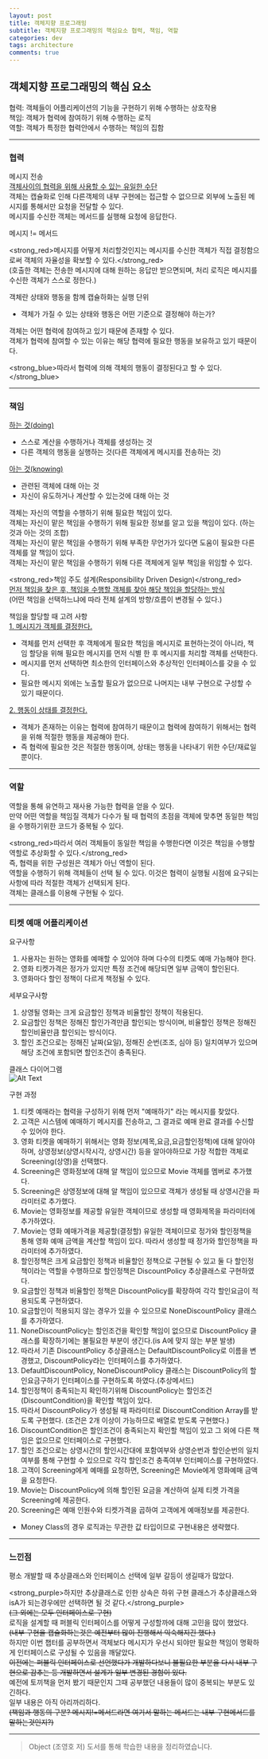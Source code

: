 ```yaml
---
layout: post
title: 객체지향 프로그래밍
subtitle: 객체지향 프로그래밍의 핵심요소 협력, 책임, 역할
categories: dev
tags: architecture
comments: true
---
```


## 객체지향 프로그래밍의 핵심 요소  
협력: 객체들이 어플리케이션의 기능을 구현하기 위해 수행하는 상호작용  
책임: 객체가 협력에 참여하기 위해 수행하는 로직  
역할: 객체가 특정한 협력안에서 수행하는 책임의 집함  
<hr>  

### 협력  
메시지 전송  
<u>객체사이의 협력을 위해 사용할 수 있는 유일한 수단</u>  
객체는 캡슐화로 인해 다른객체의 내부 구현에는 접근할 수 없으므로 외부에 노출된 메시지를 통해서만 요청을 전달할 수 있다.  
메시지를 수신한 객체는 메서드를 실행해 요청에 응답한다.  
  
메시지 != 메서드  

<strong_red>메시지를 어떻게 처리할것인지는 메시지를 수신한 객체가 직접 결정함으로써 객체의 자율성을 확보할 수 있다.</strong_red>  
(호출한 객체는 전송한 메시지에 대해 원하는 응답만 받으면되며, 처리 로직은 메시지를 수신한 객체가 스스로 정한다.)  
  
객체란 상태와 행동을 함께 캡슐하화는 실행 단위  
-  객체가 가질 수 있는 상태와 행동은 어떤 기준으로 결정해야 하는가?  

객체는 어떤 협력에 참여하고 있기 때문에 존재할 수 있다.  
객체가 협력에 참여할 수 있는 이유는 해당 협력에 필요한 행동을 보유하고 있기 때문이다.  

<strong_blue>따라서 협력에 의해 객체의 행동이 결정된다고 할 수 있다.</strong_blue>  
<hr>  

### 책임  
<u>하는 것(doing)</u>  
- 스스로 계산을 수행하거나 객체를 생성하는 것  
- 다른 객체의 행동을 실행하는 것(다른 객체에게 메시지를 전송하는 것)  

<u>아는 것(knowing)</u>
- 관련된 객체에 대해 아는 것  
- 자신이 유도하거나 계산할 수 있는것에 대해 아는 것  
  
객체는 자신의 역할을 수행하기 위해 필요한 책임이 있다.  
객체는 자신이 맡은 책임을 수행하기 위해 필요한 정보를 알고 있을 책임이 있다.  (하는 것과 아는 것의 조합)  
객체는 자신이 맡은 책임을 수행하기 위해 부족한 무언가가 있다면 도움이 필요한 다른객체를 알 책임이 있다.  
객체는 자신이 맡은 책임을 수행하기 위해 다른 객체에게 일부 책임을 위임할 수 있다.  

<strong_red>책임 주도 설계(Responsibility Driven Design)</strong_red>  
<u>먼저 책임을 찾은 후, 책임을 수행할 객체를 찾아 해당 책임을 할당하는 방식</u>  
(어떤 책임을 선택하느냐에 따라 전체 설계의 방향/흐름이 변경될 수 있다.)  
  
책임을 할당할 때 고려 사항  
<u>1. 메시지가 객체를 결정한다.</u>  
   - 객체를 먼저 선택한 후 객체에게 필요한 책임을 메시지로 표현하는것이 아니라, 책임 할당을 위해 필요한 메시지를 먼저 식별 한 후 메시지를 처리할 객체를 선택한다.  
   - 메시지를 먼저 선택하면 최소한의 인터페이스와 추상적인 인터페이스를 갖을 수 있다.  
   - 필요한 메시지 외에는 노출할 필요가 없으므로 나머지는 내부 구현으로 구성할 수 있기 때문이다.  

<u>2. 행동이 상태를 결정한다.</u>  
   - 객체가 존재하는 이유는 협력에 참여하기 때문이고 협력에 참여하기 위해서는 협력을 위해 적절한 행동을 제공해야 한다.  
   - 즉 협력에 필요한 것은 적절한 행동이며, 상태는 행동을 나타내기 위한 수단/재료일 뿐이다.  
<hr>
    
### 역할  
역할을 통해 유연하고 재사용 가능한 협력을 얻을 수 있다.  
만약 어떤 역할을 책임질 객체가 다수가 될 때 협력의 초점을 객체에 맞추면 동일한 책임을 수행하기위한 코드가 중복될 수 있다.  

<strong_red>따라서 여러 객체들이 동일한 책임을 수행한다면 이것은 책임을 수행할 역할로 추상화할 수 있다.</strong_red>  
즉, 협력을 위한 구성원은 객체가 아닌 역할이 된다.  
역할을 수행하기 위해 객체들이 선택 될 수 있다. 이것은 협력이 실행될 시점에 요구되는 사항에 따라 적절한 객체가 선택되게 된다.  
객체는 클래스를 이용해 구현될 수 있다.  
<hr>  

### 티켓 예매 어플리케이션  
요구사항  
1. 사용자는 원하는 영화를 예매할 수 있어야 하며 다수의 티켓도 예매 가능해야 한다.
2. 영화 티켓가격은 정가가 있지만 특정 조건에 해당되면 일부 금액이 할인된다.  
3. 영화마다 할인 정책이 다르게 책정될 수 있다.  

세부요구사항  
1. 상영될 영화는 크게 요금할인 정책과 비율할인 정책이 적용된다.  
2. 요금할인 정책은 정해진 할인가격만큼 할인되는 방식이며, 비율할인 정책은 정해진 할인비율만큼 할인되는 방식이다.  
3. 할인 조건으로는 정해진 날짜(요일), 정해진 순번(조조, 심야 등) 일치여부가 있으며 해당 조건에 포함되면 할인조건이 충족된다.  
  
클래스 다이어그램  
![Alt Text](/assets/img/dev/object/movie-ticket-reservation-classdiagram.png)  
  

구현 과정  
1. 티켓 예매라는 협력을 구성하기 위해 먼저 "예매하기" 라는 메시지를 찾았다.  
2. 고객은 시스템에 예매하기 메시지를 전송하고, 그 결과로 예매 완료 결과를 수신할 수 있어야 한다.  
3. 영화 티켓을 예매하기 위해서는 영화 정보(제목,요금,요금할인정책)에 대해 알아야하며, 상영정보(상영시작시각, 상영시간) 등을 알아야하므로 가장 적합한 객체로 Screening(상영)을 선택했다.  
4. Screening은 영화정보에 대해 알 책임이 있으므로 Movie 객체를 멤버로 추가했다.  
5. Screening은 상영정보에 대해 알 책임이 있으므로 객체가 생성될 때 상영시간을 파라미터로 추가했다.  
6. Movie는 영화정보를 제공할 유일한 객체이므로 생성할 때 영화제목을 파라미터에 추가하였다.
7. Movie는 영화 예매가격을 제공할(결정할) 유일한 객체이므로 정가와 할인정책을 통해 영화 예매 금액을 계산할 책임이 있다. 따라서 생성할 때 정가와 할인정책을 파라미터에 추가하였다.
8. 할인정책은 크게 요금할인 정책과 비율할인 정책으로 구현될 수 있고 둘 다 할인정책이라는 역할을 수행하므로 할인정책은 DiscountPolicy 추상클래스로 구현하였다.  
9. 요금할인 정책과 비율할인 정책은 DiscountPolicy를 확장하여 각각 할인요금이 적용되도록 구현하였다.  
10. 요금할인이 적용되지 않는 경우가 있을 수 있으므로 NoneDiscountPolicy 클래스를 추가하였다.  
11. NoneDiscountPolicy는 할인조건을 확인할 책임이 없으므로 DiscountPolicy 클래스를 확장하기에는 불필요한 부분이 생긴다.(is A에 맞지 않는 부분 발생)  
12. 따라서 기존 DiscountPolicy 추상클래스는 DefaultDiscountPolicy로 이름을 변경했고, DiscountPolicy라는 인터페이스를 추가하였다.  
13. DefaultDiscountPolicy, NoneDiscountPolicy 클래스는 DiscountPolicy의 할인요금구하기 인터페이스를 구현하도록 하였다.(추상메서드)  
14. 할인정책이 충족되는지 확인하기위해 DiscountPolicy는 할인조건(DiscountCondition)을 확인할 책임이 있다.  
15. 따라서 DiscountPolicy가 생성될 때 파라미터로 DiscountCondition Array를 받도록 구현했다. (조건은 2개 이상이 가능하므로 배열로 받도록 구현했다.)  
16. DiscountCondition은 할인조건이 충족되는지 확인할 책임이 있고 그 외에 다른 책임은 없으므로 인터페이스로 구현했다.  
17. 할인 조건으로는 상영시간의 할인시간대에 포함여부와 상영순번과 할인순번의 일치여부를 통해 구현할 수 있으므로 각각 할인조건 충족여부 인터페이스를 구현하였다.  
18. 고객이 Screening에게 예매를 요청하면, Screening은 Movie에게 영화예매 금액을 요청한다.  
19. Movie는 DiscountPolicy에 의해 할인된 요금을 계산하여 실제 티켓 가격을 Screening에 제공한다.  
20. Screening은 예매 인원수와 티켓가격을 곱하여 고객에게 예매정보를 제공한다.  

* Money Class의 경우 로직과는 무관한 값 타입이므로 구현내용은 생략했다.
<hr>

### 느낀점  
평소 개발할 때 추상클래스와 인터페이스 선택에 일부 갈등이 생길때가 많았다.  

<strong_purple>하지만 추상클래스로 인한 상속은 하위 구현 클래스가 추상클래스와 isA가 되는경우에만 선택하면 될 것 같다.</strong_purple>  
~~(그 외에는 모두 인터페이스로 구현)~~  
로직을 설계할 때 퍼블릭 인터페이스를 어떻게 구성할까에 대해 고민을 많이 했었다.  
~~(내부 구현을 캡슐화하는것은 예전부터 많이 진행해서 익숙해지긴 했다.)~~  
하지만 이번 챕터를 공부하면서 객체보다 메시지가 우선시 되야만 필요한 책임이 명확하게 인터페이스로 구성될 수 있음을 깨달았다.  
~~이전에는 퍼블릭 인터페이스로 선언했다가 개발하다보니 불필요한 부분을 다시 내부 구현으로 감추는 등 개발하면서 설계가 일부 변경된 경험이 있다.~~  
예전에 토끼책을 먼저 봤기 때문인지 그때 공부했던 내용들이 많이 중복되는 부분도 있긴하다.  
일부 내용은 아직 아리까리하다.  
~~(책임과 행동의 구분? 메시지!=메서드라면 여기서 말하는 메서드는 내부 구현메서드를 말하는것인지?)~~  


<hr>

> Object (조영호 저) 도서를 통해 학습한 내용을 정리하였습니다.
